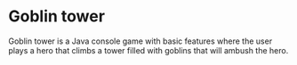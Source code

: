 # Goblin tower

Goblin tower is a Java console game with basic features where the user plays a hero that climbs a tower filled with goblins that will ambush the hero.
